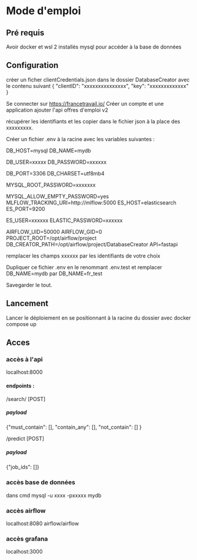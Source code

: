 # Mode d'emploi

## Pré requis
Avoir docker et wsl 2 installés
mysql pour accéder à la base de données 



## Configuration

créer un ficher clientCredentials.json dans le dossier DatabaseCreator avec le contenu suivant
{
    "clientID": "xxxxxxxxxxxxxxx",
    "key": "xxxxxxxxxxxxx"
}

Se connecter sur https://francetravail.io/
Créer un compte et une application
ajouter l'api offres d'emploi v2

récupérer les identifiants et les copier dans le fichier json à la place des xxxxxxxxx.

Créer un fichier .env à la racine avec les variables suivantes :

DB_HOST=mysql
DB_NAME=mydb

DB_USER=xxxxx
DB_PASSWORD=xxxxxx

DB_PORT=3306
DB_CHARSET=utf8mb4

MYSQL_ROOT_PASSWORD=xxxxxxx

MYSQL_ALLOW_EMPTY_PASSWORD=yes
MLFLOW_TRACKING_URI=http://mlflow:5000
ES_HOST=elasticsearch
ES_PORT=9200

ES_USER=xxxxxx
ELASTIC_PASSWORD=xxxxxx

AIRFLOW_UID=50000
AIRFLOW_GID=0
PROJECT_ROOT=/opt/airflow/project
DB_CREATOR_PATH=/opt/airflow/project/DatabaseCreator
API=fastapi

remplacer les champs xxxxxx par les identifiants de votre choix

Dupliquer ce fichier .env en le renommant .env.test et remplacer
DB_NAME=mydb
par 
DB_NAME=fr_test

Savegarder le tout.




## Lancement 
Lancer le déploiement en se positionnant à la racine du dossier avec docker compose up 

## Acces

### accès à l'api 

localhost:8000
#### endpoints : 
/search/   [POST]
##### payload 

{"must_contain": [],
        "contain_any": [],
        "not_contain": []
        }

/predict [POST]
##### payload

{"job_ids": []}

### accès base de données 

dans cmd
mysql -u xxxx -pxxxxx mydb

### accès airflow
localhost:8080 
airflow/airflow

### accès grafana
localhost:3000


